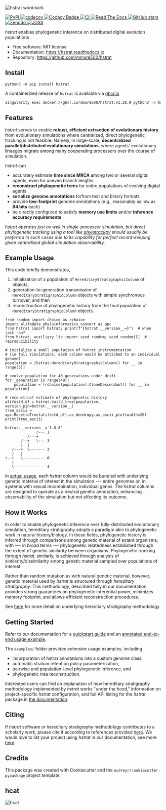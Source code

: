 ![hstrat wordmark](docs/assets/hstrat-wordmark.png)

[
![PyPi](https://img.shields.io/pypi/v/hstrat.svg)
](https://pypi.python.org/pypi/hstrat)
[
![codecov](https://codecov.io/gh/mmore500/hstrat/branch/master/graph/badge.svg?token=JwMfFOpBBD)
](https://codecov.io/gh/mmore500/hstrat)
[
![Codacy Badge](https://app.codacy.com/project/badge/Grade/9ab14d415aa9458d97b4cf760b95f874)
](https://www.codacy.com/gh/mmore500/hstrat/dashboard)
[
![CI](https://github.com/mmore500/hstrat/actions/workflows/ci.yaml/badge.svg)
](https://github.com/mmore500/hstrat/actions)
[
![Read The Docs](https://readthedocs.org/projects/hstrat/badge/?version=latest)
](https://hstrat.readthedocs.io/en/latest/?badge=latest)
[
![GitHub stars](https://img.shields.io/github/stars/mmore500/hstrat.svg?style=round-square&logo=github&label=Stars&logoColor=white)](https://github.com/mmore500/hstrat)
[
![Zenodo](https://zenodo.org/badge/464531144.svg)
](https://zenodo.org/badge/latestdoi/464531144)
[![JOSS](https://joss.theoj.org/papers/10.21105/joss.04866/status.svg)](https://doi.org/10.21105/joss.04866)

_hstrat_ enables phylogenetic inference on distributed digital evolution populations

- Free software: MIT license
- Documentation: <https://hstrat.readthedocs.io>
- Repository: <https://github.com/mmore500/hstrat>

## Install

`python3 -m pip install hstrat`

A containerized release of `hstrat` is available via [ghcr.io](https://ghcr.io/mmore500/hstrat)

```bash
singularity exec docker://ghcr.io/mmore500/hstrat:v1.20.9 python3 -m hstrat --help
```

## Features

_hstrat_ serves to enable **robust, efficient extraction of evolutionary history** from evolutionary simulations where centralized, direct phylogenetic tracking is not feasible.
Namely, in large-scale, **decentralized parallel/distributed evolutionary simulations**, where agents' evolutionary lineages migrate among many cooperating processors over the course of simulation.

_hstrat_ can

- accurately estimate **time since MRCA** among two or several digital agents, even for uneven branch lengths
- **reconstruct phylogenetic trees** for entire populations of evolving digital agents
- **serialize genome annotations** to/from text and binary formats
- provide **low-footprint** genome annotations (e.g., reasonably as low as **64 bits** each)
- be directly configured to satisfy **memory use limits** and/or **inference accuracy requirements**

_hstrat operates just as well in single-processor simulation, but direct phylogenetic tracking using a tool like [phylotrackpy](https://github.com/emilydolson/phylotrackpy/) should usually be preferred in such cases due to its capability for perfect record-keeping given centralized global simulation observability._

## Example Usage

This code briefly demonstrates,

1.  initialization of a population of `HereditaryStratigraphicColumn` of objects,
2.  generation-to-generation transmission of `HereditaryStratigraphicColumn` objects with simple synchronous turnover, and then
3.  reconstruction of phylogenetic history from the final population of `HereditaryStratigraphicColumn` objects.

```python3
from random import choice as rchoice
import alifedata_phyloinformatics_convert as apc
from hstrat import hstrat; print(f"{hstrat.__version__=}")  # when last ran?
from hstrat._auxiliary_lib import seed_random; seed_random(1)  # reproducibility

# initialize a small population of hstrat instrumentation
# (in full simulations, each column would be attached to an individual genome)
population = [hstrat.HereditaryStratigraphicColumn() for __ in range(5)]

# evolve population for 40 generations under drift
for _generation in range(40):
    population = [rchoice(population).CloneDescendant() for __ in population]

# reconstruct estimate of phylogenetic history
alifestd_df = hstrat.build_tree(population, version_pin=hstrat.__version__)
tree_ascii = apc.RosettaTree(alifestd_df).as_dendropy.as_ascii_plot(width=20)
print(tree_ascii)
```

```
hstrat.__version__='1.8.8'
              /--- 1
          /---+
       /--+   \--- 3
       |  |
   /---+  \------- 2
   |   |
+--+   \---------- 0
   |
   \-------------- 4
```

In [actual usage](https://hstrat.readthedocs.io/en/latest/demo-ping.html), each _hstrat_ column would be bundled with underlying genetic material of interest in the simulation --- entire genomes or, in systems with sexual recombination, individual genes.
The _hstrat_ columns are designed to operate as a neutral genetic annotation, enhancing observability of the simulation but not affecting its outcome.

## How it Works

In order to enable phylogenetic inference over fully-distributed evolutionary simulation, hereditary stratigraphy adopts a paradigm akin to phylogenetic work in natural history/biology.
In these fields, phylogenetic history is inferred through comparisons among genetic material of extant organisms, with --- in broad terms --- phylogenetic relatedness established through the extent of genetic similarity between organisms.
Phylogenetic tracking through _hstrat_, similarly, is achieved through analysis of similarity/dissimilarity among genetic material sampled over populations of interest.

Rather than random mutation as with natural genetic material, however, genetic material used by _hstrat_ is structured through _hereditary stratigraphy_.
This methodology, described fully in our documentation, provides strong guarantees on phylogenetic inferential power, minimizes memory footprint, and allows efficient reconstruction procedures.

See [here](https://hstrat.readthedocs.io/en/latest/mechanism.html) for more detail on underlying hereditary stratigraphy methodology.

## Getting Started

Refer to our documentation for a [quickstart guide](https://hstrat.readthedocs.io/en/latest/quickstart.html) and an [annotated end-to-end usage example](https://hstrat.readthedocs.io/en/latest/demo-ping.html).

The `examples/` folder provides extensive usage examples, including

- incorporation of hstrat annotations into a custom genome class,
- automatic stratum retention policy parameterization,
- pairwise and population-level phylogenetic inference, and
- phylogenetic tree reconstruction.

Interested users can find an explanation of how hereditary stratigraphy methodology implemented by _hstrat_ works "under the hood," information on project-specific _hstrat_ configuration, and full API listing for the _hstrat_ package in [the documentation](https://hstrat.readthedocs.io/).

## Citing

If _hstrat_ software or hereditary stratigraphy methodology contributes to a scholarly work, please cite it according to references provided [here](https://hstrat.readthedocs.io/en/latest/citing.html).
We would love to list your project using _hstrat_ in our documentation, see more [here](https://hstrat.readthedocs.io/en/latest/projects.html).

## Credits

This package was created with Cookiecutter and the `audreyr/cookiecutter-pypackage` project template.

## hcat

![hcat](docs/assets/hcat-banner.png)
